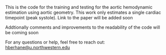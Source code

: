 This is the code for the training and testing for the aortic hemodynamic estimation using aortic geometry.
This work only estimates a single cardiac timepoint (peak systole). Link to the paper will be added soon

Addtionally comments and improvements to the readability of the code will be coming soon

For any questions or help, feel free to reach out: hberhane@u.northwestern.edu

